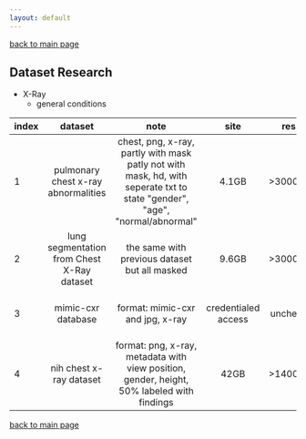 ```yaml
---
layout: default
---
```


[back to main page](./)

## Dataset Research
  - X-Ray
    - general conditions
  
|   index     | dataset     | note  | site | res | samples |link          |
| --------- |:----------:|:----------:|:----------:|:----------:|:----------:| -----:|
|1| pulmonary chest x-ray abnormalities   | chest, png, x-ray, partly with mask patly not with mask, hd, with seperate txt to state "gender", "age", "normal/abnormal" |  4.1GB | >3000px |139(with mask) + 663(without mask)|[https://www.kaggle.com/kmader/pulmonary-chest-xray-abnormalities](https://www.kaggle.com/kmader/pulmonary-chest-xray-abnormalities) | 
|2| lung segmentation from Chest X-Ray dataset   | the same with previous dataset but all masked |  9.6GB | >3000px | 346(abnormal) + 358(normal) |[https://www.kaggle.com/nikhilpandey360/chest-xray-masks-and-labels](https://www.kaggle.com/nikhilpandey360/chest-xray-masks-and-labels) | 
|3| mimic-cxr database      | format: mimic-cxr and jpg, x-ray |  credentialed access | uncheck |377,110 images+ 227,835 studies|[https://physionet.org/content/mimic-cxr/2.0.0/](https://physionet.org/content/mimic-cxr/2.0.0/) | 
|4| nih chest x-ray dataset      | format: png, x-ray, metadata with view position, gender, height, 50% labeled with findings |  42GB | >1400px |100,000 images|[https://www.kaggle.com/nih-chest-xrays/data](https://www.kaggle.com/nih-chest-xrays/data) | 


[back to main page](./)
